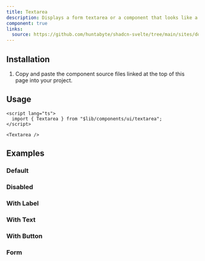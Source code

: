 ```yaml
---
title: Textarea
description: Displays a form textarea or a component that looks like a textarea.
component: true
links:
  source: https://github.com/huntabyte/shadcn-svelte/tree/main/sites/docs/src/lib/registry/default/ui/textarea
---
```


<script>
  import { ComponentPreview, ManualInstall, PMAddComp } from '$lib/components/docs';
</script>

<ComponentPreview name="textarea-demo">

<div></div>

</ComponentPreview>

## Installation

<PMAddComp name="textarea" />

<ManualInstall>

1. Copy and paste the component source files linked at the top of this page into your project.

</ManualInstall>

## Usage

```svelte
<script lang="ts">
  import { Textarea } from "$lib/components/ui/textarea";
</script>
```

```svelte
<Textarea />
```

## Examples

### Default

<ComponentPreview name="textarea-demo">

<div></div>

</ComponentPreview>

### Disabled

<ComponentPreview name="textarea-disabled">

<div></div>

</ComponentPreview>

### With Label

<ComponentPreview name="textarea-with-label">

<div></div>

</ComponentPreview>

### With Text

<ComponentPreview name="textarea-with-text">

<div></div>

</ComponentPreview>

### With Button

<ComponentPreview name="textarea-with-button">

<div></div>

</ComponentPreview>

### Form

<ComponentPreview name="textarea-form">

<div></div>

</ComponentPreview>

